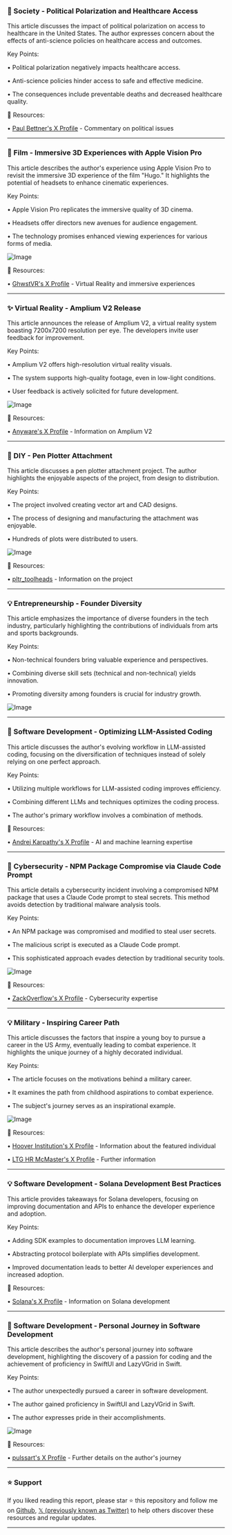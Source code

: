 ### 🤖 Society - Political Polarization and Healthcare Access

This article discusses the impact of political polarization on access to healthcare in the United States.  The author expresses concern about the effects of anti-science policies on healthcare access and outcomes.

Key Points:

• Political polarization negatively impacts healthcare access.


• Anti-science policies hinder access to safe and effective medicine.


•  The consequences include preventable deaths and decreased healthcare quality.


🔗 Resources:

• [Paul Bettner's X Profile](https://x.com/paulbettner) - Commentary on political issues


---

### 🚀  Film - Immersive 3D Experiences with Apple Vision Pro

This article describes the author's experience using Apple Vision Pro to revisit the immersive 3D experience of the film "Hugo."  It highlights the potential of headsets to enhance cinematic experiences.

Key Points:

• Apple Vision Pro replicates the immersive quality of 3D cinema.


• Headsets offer directors new avenues for audience engagement.


• The technology promises enhanced viewing experiences for various forms of media.


![Image](https://pbs.twimg.com/amplify_video_thumb/1960447054699757568/img/z7r-hHPxTcoMpk-7.jpg)

🔗 Resources:

• [GhwstVR's X Profile](https://x.com/GhwstVR) - Virtual Reality and immersive experiences


---

### ✨ Virtual Reality - Amplium V2 Release

This article announces the release of Amplium V2, a virtual reality system boasting 7200x7200 resolution per eye. The developers invite user feedback for improvement.

Key Points:

• Amplium V2 offers high-resolution virtual reality visuals.


• The system supports high-quality footage, even in low-light conditions.


• User feedback is actively solicited for future development.


![Image](https://pbs.twimg.com/amplify_video_thumb/1960763734017892355/img/6PEPjptz6SOQOAEm.jpg)

🔗 Resources:

• [Anyware's X Profile](https://x.com/anyware) - Information on Amplium V2


---

### 🤖  DIY - Pen Plotter Attachment

This article discusses a pen plotter attachment project. The author highlights the enjoyable aspects of the project, from design to distribution.

Key Points:

• The project involved creating vector art and CAD designs.


• The process of designing and manufacturing the attachment was enjoyable.


• Hundreds of plots were distributed to users.


![Image](https://pbs.twimg.com/amplify_video_thumb/1960835956849668096/img/Z9Qm2R961Nifiojy.jpg)

🔗 Resources:

• [pltr_toolheads](https://x.com/pltr_toolheads) -  Information on the project


---

### 💡  Entrepreneurship - Founder Diversity

This article emphasizes the importance of diverse founders in the tech industry, particularly highlighting the contributions of individuals from arts and sports backgrounds.

Key Points:

• Non-technical founders bring valuable experience and perspectives.


• Combining diverse skill sets (technical and non-technical) yields innovation.


• Promoting diversity among founders is crucial for industry growth.


![Image](https://pbs.twimg.com/ext_tw_video_thumb/1960816264022253573/pu/img/2vUb5ZjgUlhq40Vt.jpg)


---

### 🤖 Software Development - Optimizing LLM-Assisted Coding

This article discusses the author's evolving workflow in LLM-assisted coding, focusing on the diversification of techniques instead of solely relying on one perfect approach.

Key Points:

• Utilizing multiple workflows for LLM-assisted coding improves efficiency.


• Combining different LLMs and techniques optimizes the coding process.


• The author's primary workflow involves a combination of methods.


🔗 Resources:

• [Andrej Karpathy's X Profile](https://x.com/karpathy) -  AI and machine learning expertise


---

### 🤖 Cybersecurity - NPM Package Compromise via Claude Code Prompt

This article details a cybersecurity incident involving a compromised NPM package that uses a Claude Code prompt to steal secrets. This method avoids detection by traditional malware analysis tools.

Key Points:

• An NPM package was compromised and modified to steal user secrets.


• The malicious script is executed as a Claude Code prompt.


• This sophisticated approach evades detection by traditional security tools.


![Image](https://pbs.twimg.com/media/GzYEJ8Va4AE3Y_-?format=jpg&name=small)

🔗 Resources:

• [ZackOverflow's X Profile](https://x.com/zack_overflow) - Cybersecurity expertise


---

### 💡  Military - Inspiring Career Path

This article discusses the factors that inspire a young boy to pursue a career in the US Army, eventually leading to combat experience.  It highlights the unique journey of a highly decorated individual.

Key Points:

• The article focuses on the motivations behind a military career.


• It examines the path from childhood aspirations to combat experience.


• The subject's journey serves as an inspirational example.


![Image](https://pbs.twimg.com/amplify_video_thumb/1960511354932224003/img/eoBC0TbCZbPHHuhu.jpg)

🔗 Resources:

• [Hoover Institution's X Profile](https://x.com/HooverInst) -  Information about the featured individual


• [LTG HR McMaster's X Profile](https://x.com/LTGHRMcMaster) -  Further information


---

### 💡  Software Development - Solana Development Best Practices

This article provides takeaways for Solana developers, focusing on improving documentation and APIs to enhance the developer experience and adoption.

Key Points:

• Adding SDK examples to documentation improves LLM learning.


• Abstracting protocol boilerplate with APIs simplifies development.


• Improved documentation leads to better AI developer experiences and increased adoption.


🔗 Resources:

• [Solana's X Profile](https://x.com/solana) -  Information on Solana development


---

### 🤖 Software Development - Personal Journey in Software Development

This article describes the author's personal journey into software development, highlighting the discovery of a passion for coding and the achievement of proficiency in SwiftUI and LazyVGrid in Swift.

Key Points:

• The author unexpectedly pursued a career in software development.


• The author gained proficiency in SwiftUI and LazyVGrid in Swift.


• The author expresses pride in their accomplishments.


![Image](https://pbs.twimg.com/amplify_video_thumb/1960797089866133504/img/7d3j4duy-t8bApLt.jpg)

🔗 Resources:

• [pulssart's X Profile](https://x.com/pulssart) -  Further details on the author's journey


---

### ⭐️ Support

If you liked reading this report, please star ⭐️ this repository and follow me on [Github](https://github.com/Drix10), [𝕏 (previously known as Twitter)](https://x.com/DRIX_10_) to help others discover these resources and regular updates.

---